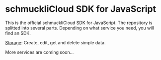# schmuckliCloud SDK for JavaScript
This is the official schmuckliCloud SDK for JavaScript.
The repository is splitted into several parts. Depending on what service you need, you will find an SDK.

[Storage](https://github.com/julianschmuckli/schmucklicloud_sdk_js/tree/master/storage): Create, edit, get and delete simple data.

More services are coming soon...
